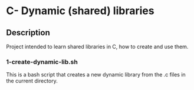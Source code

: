 # C- Dynamic (shared) libraries

## Description

Project intended to learn shared libraries in C, how to create and use them.

### 1-create-dynamic-lib.sh

This is a bash script that creates a new dynamic library from the .c files in the current directory.
